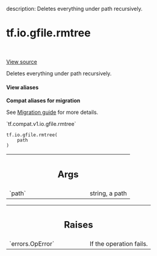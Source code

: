 description: Deletes everything under path recursively.

<div itemscope itemtype="http://developers.google.com/ReferenceObject">
<meta itemprop="name" content="tf.io.gfile.rmtree" />
<meta itemprop="path" content="Stable" />
</div>

# tf.io.gfile.rmtree

<!-- Insert buttons and diff -->

<table class="tfo-notebook-buttons tfo-api nocontent" align="left">

</table>

<a target="_blank" href="/code/stable/tensorflow/python/lib/io/file_io.py">View source</a>



Deletes everything under path recursively.

<section class="expandable">
  <h4 class="showalways">View aliases</h4>
  <p>
<b>Compat aliases for migration</b>
<p>See
<a href="https://www.tensorflow.org/guide/migrate">Migration guide</a> for
more details.</p>
<p>`tf.compat.v1.io.gfile.rmtree`</p>
</p>
</section>

<pre class="devsite-click-to-copy prettyprint lang-py tfo-signature-link">
<code>tf.io.gfile.rmtree(
    path
)
</code></pre>



<!-- Placeholder for "Used in" -->


<!-- Tabular view -->
 <table class="responsive fixed orange">
<colgroup><col width="214px"><col></colgroup>
<tr><th colspan="2"><h2 class="add-link">Args</h2></th></tr>

<tr>
<td>
`path`
</td>
<td>
string, a path
</td>
</tr>
</table>



<!-- Tabular view -->
 <table class="responsive fixed orange">
<colgroup><col width="214px"><col></colgroup>
<tr><th colspan="2"><h2 class="add-link">Raises</h2></th></tr>

<tr>
<td>
`errors.OpError`
</td>
<td>
If the operation fails.
</td>
</tr>
</table>

